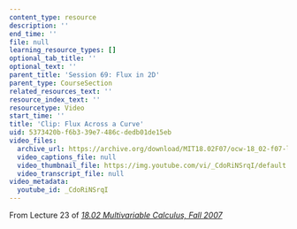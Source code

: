 ```yaml
---
content_type: resource
description: ''
end_time: ''
file: null
learning_resource_types: []
optional_tab_title: ''
optional_text: ''
parent_title: 'Session 69: Flux in 2D'
parent_type: CourseSection
related_resources_text: ''
resource_index_text: ''
resourcetype: Video
start_time: ''
title: 'Clip: Flux Across a Curve'
uid: 5373420b-f6b3-39e7-486c-dedb01de15eb
video_files:
  archive_url: https://archive.org/download/MIT18.02F07/ocw-18_02-f07-lec23_300k.mp4
  video_captions_file: null
  video_thumbnail_file: https://img.youtube.com/vi/_CdoRiNSrqI/default.jpg
  video_transcript_file: null
video_metadata:
  youtube_id: _CdoRiNSrqI
---
```


From Lecture 23 of [_18.02 Multivariable Calculus, Fall 2007_](/courses/18-02-multivariable-calculus-fall-2007/pages/video-lectures)